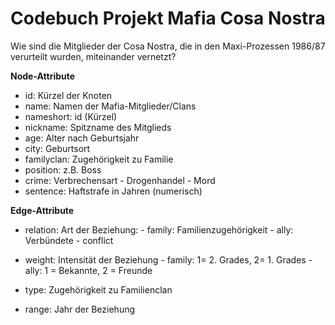 # Codebuch Projekt Mafia Cosa Nostra

Wie sind die Mitglieder der Cosa Nostra, die in den Maxi-Prozessen 1986/87 verurteilt wurden, miteinander vernetzt?

**Node-Attribute**

-   id: Kürzel der Knoten
-   name: Namen der Mafia-Mitglieder/Clans
-   nameshort: id (Kürzel)
-   nickname: Spitzname des Mitglieds
-   age: Alter nach Geburtsjahr
-   city: Geburtsort
-   familyclan: Zugehörigkeit zu Familie
-   position: z.B. Boss
-   crime: Verbrechensart
          - Drogenhandel
          - Mord
-   sentence: Haftstrafe in Jahren (numerisch)

**Edge-Attribute**

-   relation: Art der Beziehung: 
                - family: Familienzugehörigkeit
                - ally: Verbündete
                - conflict

-   weight: Intensität der Beziehung
                - family: 1= 2. Grades, 2= 1. Grades
                -  ally: 1 = Bekannte, 2 = Freunde

-   type: Zugehörigkeit zu Familienclan
-   range: Jahr der Beziehung
               
